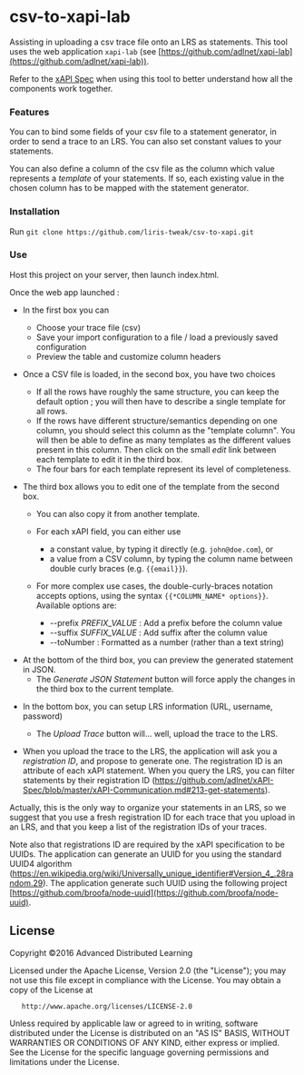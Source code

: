 # csv-to-xapi-lab
Assisting in uploading a csv trace file onto an LRS as statements. This tool uses the web application `xapi-lab` (see [https://github.com/adlnet/xapi-lab](https://github.com/adlnet/xapi-lab)).

Refer to the [xAPI Spec](https://github.com/adlnet/xAPI-Spec/blob/master/xAPI.md) when using this tool to better understand how all the components work together.

### Features

You can to bind some fields of your csv file to a statement generator, in order to send a trace to an LRS. You can also set constant values to your statements.

You can also define a column of the csv file as the column which value represents a *template* of your statements. If so, each existing value in the chosen column has to be mapped with the statement generator.

### Installation

Run `git clone https://github.com/liris-tweak/csv-to-xapi.git`

### Use

Host this project on your server, then launch index.html.

Once the web app launched :

 * In the first box you can

     + Choose your trace file (csv)
     + Save your import configuration to a file / load a previously saved configuration
     + Preview the table and customize column headers


 * Once a CSV file is loaded, in the second box, you have two choices

     + If all the rows have roughly the same structure, you can keep the default option ;
       you will then have to describe a single template for all rows.
     + If the rows have different structure/semantics depending on one column,
       you should select this column as the "template column".
       You will then be able to define as many templates as the different values
       present in this column.
     Then click on the small *edit* link between each template to edit it in the third box.
     + The four bars for each template represent its level of completeness.


 * The third box allows you to edit one of the template from the second box.

     + You can also copy it from another template.
     + For each xAPI field, you can either use
       - a constant value, by typing it directly (e.g. ``john@doe.com``), or
       - a value from a CSV column,
         by typing the column name between double curly braces (e.g. ``{{email}}``).

     + For more complex use cases, the double-curly-braces notation accepts options,
       using the syntax ``{{*COLUMN_NAME* options}}``. Available options are:
       - --prefix *PREFIX_VALUE* : Add a prefix before the column value
       - --suffix *SUFFIX_VALUE* : Add suffix after the column value
       - --toNumber              : Formatted as a number (rather than a text string)


  + At the bottom of the third box, you can preview the generated statement in JSON.
    + The *Generate JSON Statement* button will force apply the changes in the third box to the current template.



 * In the bottom box, you can setup LRS information (URL, username, password)
   + The *Upload Trace* button will... well, upload the trace to the LRS.


 *  When you upload the trace to the LRS, the application will ask you a *registration ID*, and propose to generate one.
   The registration ID is an attribute of each xAPI statement. When you query the LRS, you can filter statements by their registration ID (https://github.com/adlnet/xAPI-Spec/blob/master/xAPI-Communication.md#213-get-statements).

   Actually, this is the only way to organize your statements in an LRS, so we suggest that you use a fresh registration ID for each trace that you upload in an LRS, and that you keep a list of the registration IDs of your traces.

   Note also that registrations ID are required by the xAPI specification to be UUIDs. The application can generate an UUID for you using the standard UUID4 algorithm (https://en.wikipedia.org/wiki/Universally_unique_identifier#Version_4_.28random.29). The application generate such UUID using the following project [https://github.com/broofa/node-uuid](https://github.com/broofa/node-uuid).

## License
   Copyright &copy;2016 Advanced Distributed Learning

   Licensed under the Apache License, Version 2.0 (the "License");
   you may not use this file except in compliance with the License.
   You may obtain a copy of the License at

       http://www.apache.org/licenses/LICENSE-2.0

   Unless required by applicable law or agreed to in writing, software
   distributed under the License is distributed on an "AS IS" BASIS,
   WITHOUT WARRANTIES OR CONDITIONS OF ANY KIND, either express or implied.
   See the License for the specific language governing permissions and
   limitations under the License.
